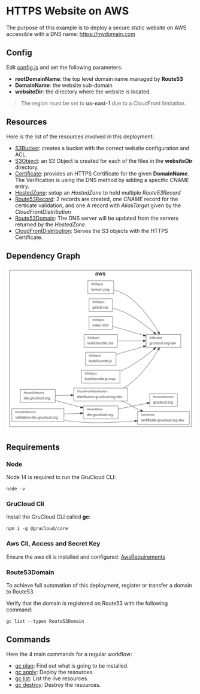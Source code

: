 # HTTPS Website on AWS

The purpose of this example is to deploy a secure static website on AWS accessible with a DNS name: https://mydomain.com

## Config

Edit [config.js](./config.js) and set the following parameters:

- **rootDomainName**: the top level domain name managed by **Route53**
- **DomainName**: the website sub-domain
- **websiteDir**: the directory where the website is located.

> The region must be set to **us-east-1** due to a CloudFront limitation.

## Resources

Here is the list of the resources involved in this deployment:

- [S3Bucket](https://www.grucloud.com/docs/aws/resources/S3/S3Bucket): creates a bucket with the correct website configuration and ACL.
- [S3Object](https://www.grucloud.com/docs/aws/resources/S3/S3Object): an S3 Object is created for each of the files in the **websiteDir** directory.
- [Certificate](https://www.grucloud.com/docs/aws/resources/ACM/AcmCertificate): provides an HTTPS Certificate for the given **DomainName**. The Verification is using the DNS method by adding a specific _CNAME_ entry.
- [HostedZone](https://www.grucloud.com/docs/aws/resources/Route53/Route53HostedZone): setup an _HostedZone_ to hold multiple _Route53Record_
- [Route53Record](https://www.grucloud.com/docs/aws/resources/Route53/Route53Record): 2 records are created, one _CNAME_ record for the certicate validation, and one _A_ record with _AliasTarget_ given by the _CloudFrontDistribution_
- [Route53Domain](https://www.grucloud.com/docs/aws/resources/Route53Domain/Route53Domain): The DNS server will be updated from the servers returned by the _HostedZone_.
- [CloudFrontDistribution](https://www.grucloud.com/docs/aws/resources/CloudFront/CloudFrontDistribution): Serves the S3 objects with the HTTPS Certificate.

## Dependency Graph

![Graph](grucloud.svg)

## Requirements

### Node

Node 14 is required to run the GruCloud CLI:

```
node -v
```

### GruCloud Cli

Install the GruCloud CLI called **gc**:

```
npm i -g @grucloud/core
```

### Aws Cli, Access and Secret Key

Ensure the aws cli is installed and configured: [AwsRequirements](https://www.grucloud.com/docs/aws/AwsRequirements)

### Route53Domain

To achieve full automation of this deployment, register or transfer a domain to Route53.

Verify that the domain is registered on Route53 with the following command:

```
gc list --types Route53Domain
```

## Commands

Here the 4 main commands for a regular workflow:

- [gc plan](https://www.grucloud.com/docs/cli/PlanQuery): Find out what is going to be installed.
- [gc apply](https://www.grucloud.com/docs/cli/PlanApply): Deploy the resources.
- [gc list](https://www.grucloud.com/docs/cli/List): List the live resources.
- [gc destroy](https://www.grucloud.com/docs/cli/PlanDestroy): Destroy the resources.
